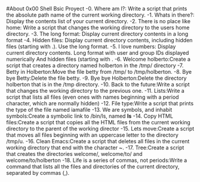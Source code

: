 #About 0x00 Shell Bsic Proyect
-0. Where am I?: Write a script that prints the absolute path name of the current working directory.
-1. Whats in there?: Display the contents list of your current directory.
-2. There is no place like home: Write a script that changes the working directory to the users home directory.
-3. The long format: Display current directory contents in a long format
-4. Hidden files: Display current directory contents, including hidden files (starting with .). Use the long format.
-5. I love numbers: Display current directory contents.
Long format
with user and group IDs displayed numerically
And hidden files (starting with .
-6. Welcome holberto:Create a script that creates a directory named holberton in the /tmp/ directory
-7. Betty in Holberton:Move the file betty from /tmp/ to /tmp/holberton.
-8. Bye bye Betty:Delete the file betty.
-9. Bye bye Holberton:Delete the directory holberton that is in the /tmp directory.
-10. Back to the future:Write a script that changes the working directory to the previous one.
-11. Lists:Write a script that lists all files (even ones with names beginning with a period character, which are normally hidden)
-12. File type:Write a script that prints the type of the file named iamafile
-13. We are symbols, and inhabit symbols:Create a symbolic link to /bin/ls, named __ls__
-14. Copy HTML files:Create a script that copies all the HTML files from the current working directory to the parent of the working director
-15. Lets move:Create a script that moves all files beginning with an uppercase letter to the directory /tmp/u.
-16. Clean Emacs:Create a script that deletes all files in the current working directory that end with the character ~.
-17. Tree:Create a script that creates the directories welcome/, welcome/to/ and welcome/to/holberton
-18. Life is a series of commas, not periods:Write a command that lists all the files and directories of the current directory, separated by commas (,).
